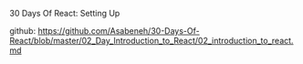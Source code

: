 30 Days Of React: Setting Up

github:
https://github.com/Asabeneh/30-Days-Of-React/blob/master/02_Day_Introduction_to_React/02_introduction_to_react.md
